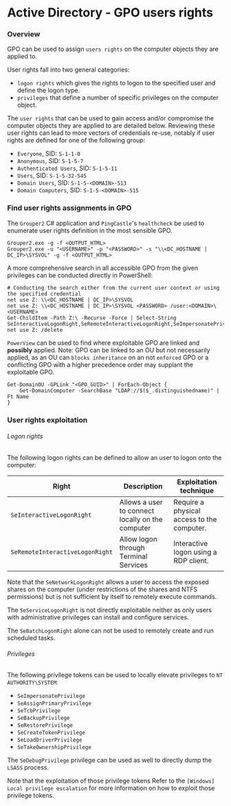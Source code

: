 # Active Directory - GPO users rights

### Overview

GPO can be used to assign `users rights` on the computer objects they are
applied to.

User rights fall into two general categories:
  - `logon rights` which gives the rights to logon to the specified user and
  define the logon type.
  - `privileges` that define a number of specific privileges on the computer
  object.

The `user rights` that can be used to gain access and/or compromise the
computer objects they are applied to are detailed below. Reviewing these user
rights can lead to more vectors of credentials re-use, notably if user rights
are defined for one of the following group:
  - `Everyone`, SID: `S-1-1-0`
  - `Anonymous`, SID: `S-1-5-7`
  - `Authenticated Users`, SID: `S-1-5-11`
  - `Users`, SID: `S-1-5-32-545`
  - `Domain Users`, SID: `S-1-5-<DOMAIN>-513`
  - `Domain Computers`, SID: `S-1-5-<DOMAIN>-515`

### Find user rights assignments in GPO

The `Grouper2` C# application and `PingCastle`'s `healthcheck` be used to
enumerate user rights definition in the most sensible GPO.

```
Grouper2.exe -g -f <OUTPUT_HTML>
Grouper2.exe -u "<USERNAME>" -p "<PASSWORD>" -s "\\<DC_HOSTNAME | DC_IP>\SYSVOL" -g -f <OUTPUT_HTML>
```

A more comprehensive search in all accessible GPO from the given privileges can
be conducted directly in PowerShell:

```
# Conducting the search either from the current user context or using the specified credential
net use Z: \\<DC_HOSTNAME | DC_IP>\SYSVOL
net use Z: \\<DC_HOSTNAME | DC_IP>\SYSVOL <PASSWORD> /user:<DOMAIN>\<USERNAME>
Get-ChildItem -Path Z:\ -Recurse -Force | Select-String SeInteractiveLogonRight,SeRemoteInteractiveLogonRight,SeImpersonatePrivilege,SeAssignPrimaryPrivilege,SeTcbPrivilege,SeBackupPrivilege,SeRestorePrivilege,SeCreateTokenPrivilege,SeLoadDriverPrivilege,SeTakeOwnershipPrivilege
net use Z: /delete
```

`PowerView` can be used to find where exploitable GPO are linked and
**possibly** applied. Note: GPO can be linked to an OU but not necessarily
applied, as an OU can `blocks inheritance` on an not `enforced` GPO or a
conflicting GPO with a higher precedence order may supplant the exploitable
GPO.  

```
Get-DomainOU -GPLink "<GPO_GUID>" | ForEach-Object {
    Get-DomainComputer -SearchBase "LDAP://$($_.distinguishedname)" | Ft Name
}
```

### User rights exploitation

###### Logon rights

The following logon rights can be defined to allow an user to logon onto the
computer:

| Right | Description | Exploitation technique |
|-------|-------------|------------------------|
| `SeInteractiveLogonRight` | Allows a user to connect locally on the computer | Require a physical access to the computer. |
|  `SeRemoteInteractiveLogonRight` | Allow logon through Terminal Services | Interactive logon using a RDP client. |

Note that the `SeNetworkLogonRight` allows a user to access the exposed shares
on the computer (under restrictions of the shares and NTFS permissions) but is
not sufficient by itself to remotely execute commands.

The `SeServiceLogonRight` is not directly exploitable neither as only users
with administrative privileges can install and configure services.

The `SeBatchLogonRight` alone can not be used to remotely create and run
scheduled tasks.

###### Privileges

The following privilege tokens can be used to locally elevate privileges to
`NT AUTHORITY\SYSTEM`:
- `SeImpersonatePrivilege`
- `SeAssignPrimaryPrivilege`
- `SeTcbPrivilege`
- `SeBackupPrivilege`
- `SeRestorePrivilege`
- `SeCreateTokenPrivilege`
- `SeLoadDriverPrivilege`
- `SeTakeOwnershipPrivilege`

The `SeDebugPrivilege` privilege can be used as well to directly dump the
`LSASS` process.

Note that the exploitation of those privilege tokens
Refer to the `[Windows] Local privilege escalation` for more information on
how to exploit those privilege tokens.
